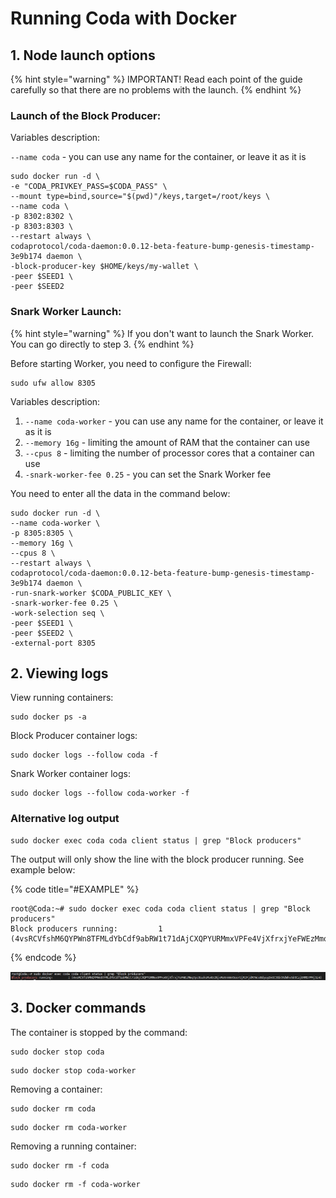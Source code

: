 # Running Coda with Docker

## 1. Node launch options

{% hint style="warning" %}
IMPORTANT! Read each point of the guide carefully so that there are no problems with the launch.
{% endhint %}

### Launch of the Block Producer:

Variables description:

`--name coda` - you can use any name for the container, or leave it as it is

```text
sudo docker run -d \
-e "CODA_PRIVKEY_PASS=$CODA_PASS" \
--mount type=bind,source="$(pwd)"/keys,target=/root/keys \
--name coda \
-p 8302:8302 \
-p 8303:8303 \
--restart always \
codaprotocol/coda-daemon:0.0.12-beta-feature-bump-genesis-timestamp-3e9b174 daemon \
-block-producer-key $HOME/keys/my-wallet \
-peer $SEED1 \
-peer $SEED2
```

### Snark Worker Launch:

{% hint style="warning" %}
If you don't want to launch the Snark Worker. You can go directly to step 3.
{% endhint %}

Before starting Worker, you need to configure the Firewall:

```text
sudo ufw allow 8305
```

Variables description:

1. `--name coda-worker` - you can use any name for the container, or leave it as it is
2. `--memory 16g` - limiting the amount of RAM that the container can use
3. `--cpus 8` - limiting the number of processor cores that a container can use
4. `-snark-worker-fee 0.25` - you can set the Snark Worker fee

You need to enter all the data in the command below:

```text
sudo docker run -d \
--name coda-worker \
-p 8305:8305 \
--memory 16g \
--cpus 8 \
--restart always \
codaprotocol/coda-daemon:0.0.12-beta-feature-bump-genesis-timestamp-3e9b174 daemon \
-run-snark-worker $CODA_PUBLIC_KEY \
-snark-worker-fee 0.25 \
-work-selection seq \
-peer $SEED1 \
-peer $SEED2 \
-external-port 8305
```

## 2. Viewing logs

View running containers:

```text
sudo docker ps -a
```

Block Producer container logs:

```text
sudo docker logs --follow coda -f
```

Snark Worker container logs:

```text
sudo docker logs --follow coda-worker -f
```

### Alternative log output

```text
sudo docker exec coda coda client status | grep "Block producers"
```

The output will only show the line with the block producer running. See example below:

{% code title="\#EXAMPLE" %}
```text
root@Coda:~# sudo docker exec coda coda client status | grep "Block producers"
Block producers running:         1 (4vsRCVfshM6QYPWn8TFMLdYbCdf9abRW1t71dAjCXQPYURMmxVPFe4VjXfrxjYeFWEzMmqTpc8suhsRvA51NjvRe6rmWv9eerUjRJFjdRTWcoBdyuyDnGC3GbtKdWhv5b9CajERMD7PHj3z4)
```
{% endcode %}

![](../../.gitbook/assets/image.png)

## 3. Docker commands

The container is stopped by the command:

```text
sudo docker stop coda
```

```text
sudo docker stop coda-worker
```

Removing a container:

```text
sudo docker rm coda
```

```text
sudo docker rm coda-worker
```

Removing a running container:

```text
sudo docker rm -f coda
```

```text
sudo docker rm -f coda-worker
```

